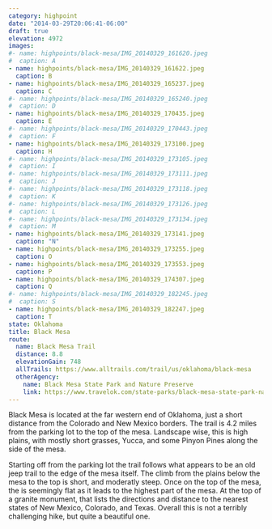 ```yaml
---
category: highpoint
date: "2014-03-29T20:06:41-06:00"
draft: true
elevation: 4972
images:
#- name: highpoints/black-mesa/IMG_20140329_161620.jpeg
#  caption: A
- name: highpoints/black-mesa/IMG_20140329_161622.jpeg
  caption: B
- name: highpoints/black-mesa/IMG_20140329_165237.jpeg
  caption: C
#- name: highpoints/black-mesa/IMG_20140329_165240.jpeg
#  caption: D
- name: highpoints/black-mesa/IMG_20140329_170435.jpeg
  caption: E
#- name: highpoints/black-mesa/IMG_20140329_170443.jpeg
#  caption: F
- name: highpoints/black-mesa/IMG_20140329_173100.jpeg
  caption: H
#- name: highpoints/black-mesa/IMG_20140329_173105.jpeg
#  caption: I
#- name: highpoints/black-mesa/IMG_20140329_173111.jpeg
#  caption: J
#- name: highpoints/black-mesa/IMG_20140329_173118.jpeg
#  caption: K
#- name: highpoints/black-mesa/IMG_20140329_173126.jpeg
#  caption: L
#- name: highpoints/black-mesa/IMG_20140329_173134.jpeg
#  caption: M
- name: highpoints/black-mesa/IMG_20140329_173141.jpeg
  caption: "N"
- name: highpoints/black-mesa/IMG_20140329_173255.jpeg
  caption: O
- name: highpoints/black-mesa/IMG_20140329_173553.jpeg
  caption: P
- name: highpoints/black-mesa/IMG_20140329_174307.jpeg
  caption: Q
#- name: highpoints/black-mesa/IMG_20140329_182245.jpeg
#  caption: S
- name: highpoints/black-mesa/IMG_20140329_182247.jpeg
  caption: T
state: Oklahoma
title: Black Mesa
route:
  name: Black Mesa Trail
  distance: 8.8
  elevationGain: 748
  allTrails: https://www.alltrails.com/trail/us/oklahoma/black-mesa
  otherAgency: 
    name: Black Mesa State Park and Nature Preserve
    link: https://www.travelok.com/state-parks/black-mesa-state-park-nature-preserve/maps-and-resources
---
```

Black Mesa is located at the far western end of Oklahoma, just a short distance from the Colorado and New Mexico borders.  The trail is 4.2 miles from the parking lot to the top of the mesa.  Landscape wise, this is high plains, with mostly short grasses, Yucca, and some Pinyon Pines along the side of the mesa.

Starting off from the parking lot the trail follows what appears to be an old jeep trail to the edge of the mesa itself.  The climb from the plains below the mesa to the top is short, and moderatly steep.  Once on the top of the mesa, the is seemingly flat as it leads to the highest part of the mesa.  At the top of a granite monument, that lists the directions and distance to the nearest states of New Mexico, Colorado, and Texas.  Overall this is not a terribly challenging hike, but quite a beautiful one.
